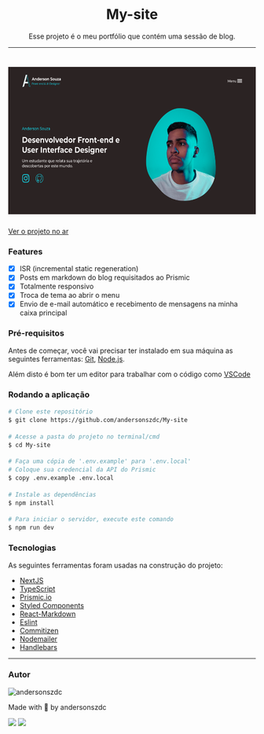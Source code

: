 <h1 align="center">My-site</h1>

<p align="center">Esse projeto é o meu portfólio que contém uma sessão de blog.</p>

---

<h1 align="center">
  <img alt="MySite" title="MySite" src="./github/cover-site.png" height="300" />
</h1>

<a href="https://andersonszdc.com">Ver o projeto no ar</a>

### Features
- [x] ISR (incremental static regeneration)
- [x] Posts em markdown do blog requisitados ao Prismic
- [x] Totalmente responsivo
- [x] Troca de tema ao abrir o menu
- [x] Envio de e-mail automático e recebimento de mensagens na minha caixa principal

### Pré-requisitos

Antes de começar, você vai precisar ter instalado em sua máquina as seguintes ferramentas:
[Git](https://git-scm.com), [Node.js](https://nodejs.org/en/).

Além disto é bom ter um editor para trabalhar com o código como [VSCode](https://code.visualstudio.com/)

### Rodando a aplicação

```bash
# Clone este repositório
$ git clone https://github.com/andersonszdc/My-site

# Acesse a pasta do projeto no terminal/cmd
$ cd My-site

# Faça uma cópia de '.env.example' para '.env.local'
# Coloque sua credencial da API do Prismic
$ copy .env.example .env.local

# Instale as dependências
$ npm install

# Para iniciar o servidor, execute este comando
$ npm run dev
```


### Tecnologias

As seguintes ferramentas foram usadas na construção do projeto:

- [NextJS](https://www.typescriptlang.org/)
- [TypeScript](https://www.typescriptlang.org/)
- [Prismic.io](https://prismic.io/)
- [Styled Components](https://styled-components.com/)
- [React-Markdown](https://github.com/remarkjs/react-markdown#readme)
- [Eslint](https://eslint.org/)
- [Commitizen](https://github.com/commitizen/cz-cli)
- [Nodemailer](https://nodemailer.com/about/)
- [Handlebars](https://handlebarsjs.com/)


---

### Autor

<img alt="andersonszdc" title="andersonszdc" src="https://avatars.githubusercontent.com/u/86430252?v=4" height="100" width="100" />

Made with 💜 by andersonszdc

<a href="https://www.linkedin.com/in/anderson-souza-b28431198/" target="_blank"><img src="https://img.shields.io/badge/-LinkedIn-%230077B5?style=for-the-badge&logo=linkedin&logoColor=white" target="_blank"></a>
<a href="https://www.instagram.com/andersonszdc" target="_blank"><img src="https://img.shields.io/badge/-Instagram-%23E4405F?style=for-the-badge&logo=instagram&logoColor=white" target="_blank"></a>
